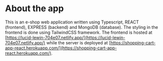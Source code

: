 # About the app

This is an e-shop web application written using Typescript, REACT (frontend), EXPRESS (backend) and MongoDB (database). The styling in the frontend is done using TailwindCSS framework. The frontend is hosted at [https://lucid-lewin-704e07.netlify.app/](https://lucid-lewin-704e07.netlify.app/) while the server is deployed at [https://shopping-cart-app-react.herokuapp.com/](https://shopping-cart-app-react.herokuapp.com/).

